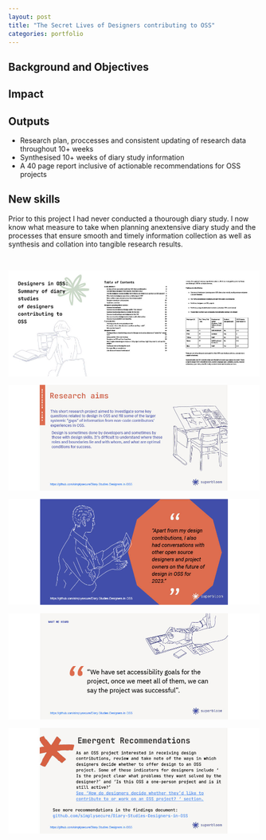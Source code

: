 ```yaml
---
layout: post
title: "The Secret Lives of Designers contributing to OSS"
categories: portfolio
---
```


## Background and Objectives



## Impact




## Outputs
- Research plan, proccesses and consistent updating of research data throughout 10+ weeks
- Synthesised 10+ weeks of diary study information
- A 40 page report inclusive of actionable recommendations for OSS projects


## New skills
Prior to this project I had never conducted a thourough diary study. I now know what measure to take when planning anextensive diary study and the processes that ensure smooth and timely information collection as well as synthesis and collation into tangible research results.



<br />

![Cover, contents and internal pages of the 40 page research report](https://raw.githubusercontent.com/Erioldoesdesign/erioldoesdesign.github.io/master/images/OSSdesigners-1-950x400.jpg "Cover, contents and internal pages of the 40 page research report")


![A summary of research aims of the project](https://raw.githubusercontent.com/Erioldoesdesign/erioldoesdesign.github.io/master/images/OSSdesigners-2-950x400.jpg "A summary of research aims of the project")

![A quote from a research participant](https://raw.githubusercontent.com/Erioldoesdesign/erioldoesdesign.github.io/master/images/OSSdesigners-3-950x400.jpg "A quote from a research participant")

![Another quote from a research participant](https://raw.githubusercontent.com/Erioldoesdesign/erioldoesdesign.github.io/master/images/OSSdesigners-4-950x400.jpg "Another quote from a research participant")

![Emergent recommendations based on the findings of the report](https://raw.githubusercontent.com/Erioldoesdesign/erioldoesdesign.github.io/master/images/OSSdesigners-5-950x400.jpg "Emergent recommendations based on the findings of the report")